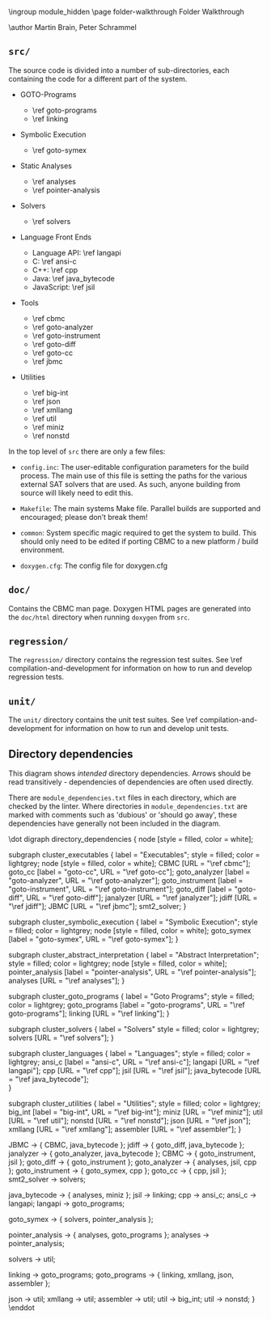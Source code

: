 \ingroup module_hidden 
\page folder-walkthrough Folder Walkthrough

\author Martin Brain, Peter Schrammel

## `src/` ##

The source code is divided into a number of sub-directories, each
containing the code for a different part of the system.

- GOTO-Programs

  * \ref goto-programs
  * \ref linking

- Symbolic Execution
  * \ref goto-symex

- Static Analyses

  * \ref analyses
  * \ref pointer-analysis

- Solvers
  * \ref solvers

- Language Front Ends

  * Language API: \ref langapi
  * C: \ref ansi-c
  * C++: \ref cpp
  * Java: \ref java_bytecode
  * JavaScript: \ref jsil

- Tools

  * \ref cbmc
  * \ref goto-analyzer
  * \ref goto-instrument
  * \ref goto-diff
  * \ref goto-cc
  * \ref jbmc

- Utilities

  * \ref big-int
  * \ref json
  * \ref xmllang
  * \ref util
  * \ref miniz
  * \ref nonstd

In the top level of `src` there are only a few files:

* `config.inc`:   The user-editable configuration parameters for the
  build process. The main use of this file is setting the paths for the
  various external SAT solvers that are used. As such, anyone building
  from source will likely need to edit this.

* `Makefile`:   The main systems Make file. Parallel builds are
  supported and encouraged; please don’t break them!

* `common`:   System specific magic required to get the system to build.
  This should only need to be edited if porting CBMC to a new platform /
  build environment.

* `doxygen.cfg`:   The config file for doxygen.cfg

## `doc/` ##

Contains the CBMC man page. Doxygen HTML pages are generated
into the `doc/html` directory when running `doxygen` from `src`.

## `regression/` ##

The `regression/` directory contains the regression test suites. See
\ref compilation-and-development for information on how to run and
develop regression tests.

## `unit/` ##

The `unit/` directory contains the unit test suites. See
\ref compilation-and-development for information on how to run and
develop unit tests.

## Directory dependencies ##

This diagram shows *intended* directory dependencies.  Arrows should
be read transitively - dependencies of dependencies are often used
directly.

There are `module_dependencies.txt` files in each directory,
which are checked by the linter.  Where directories in `module_dependencies.txt`
are marked with comments such as 'dubious' or 'should go away', these
dependencies have generally not been included in the diagram.

\dot
digraph directory_dependencies {
  node [style = filled, color = white];

  subgraph cluster_executables {
    label = "Executables";
    style = filled;
    color = lightgrey;
    node [style = filled, color = white];
    CBMC [URL = "\ref cbmc"];
    goto_cc [label = "goto-cc", URL = "\ref goto-cc"];
    goto_analyzer [label = "goto-analyzer", URL = "\ref goto-analyzer"];
    goto_instrument [label = "goto-instrument", URL = "\ref goto-instrument"];
    goto_diff [label = "goto-diff", URL = "\ref goto-diff"];
    janalyzer [URL = "\ref janalyzer"];
    jdiff [URL = "\ref jdiff"];
    JBMC [URL = "\ref jbmc"];
    smt2_solver;
  }

  subgraph cluster_symbolic_execution {
    label = "Symbolic Execution";
    style = filled;
    color = lightgrey;
    node [style = filled, color = white];
    goto_symex [label = "goto-symex", URL = "\ref goto-symex"];
  }

  subgraph cluster_abstract_interpretation {
    label = "Abstract Interpretation";
    style = filled;
    color = lightgrey;
    node [style = filled, color = white];
    pointer_analysis [label = "pointer-analysis", URL = "\ref pointer-analysis"];
    analyses [URL = "\ref analyses"];
  }

  subgraph cluster_goto_programs {
    label = "Goto Programs";
    style = filled;
    color = lightgrey;
    goto_programs [label = "goto-programs", URL = "\ref goto-programs"];
    linking [URL = "\ref linking"];
  }

  subgraph cluster_solvers {
    label = "Solvers"
    style = filled;
    color = lightgrey;
    solvers [URL = "\ref solvers"];
  }

  subgraph cluster_languages {
    label = "Languages";
    style = filled;
    color = lightgrey;
    ansi_c [label = "ansi-c", URL = "\ref ansi-c"];
    langapi [URL = "\ref langapi"];
    cpp [URL = "\ref cpp"];
    jsil [URL = "\ref jsil"];
    java_bytecode [URL = "\ref java_bytecode"];  
  }

  subgraph cluster_utilities {
    label = "Utilities";
    style = filled;
    color = lightgrey;
    big_int [label = "big-int", URL = "\ref big-int"];
    miniz [URL = "\ref miniz"];
    util [URL = "\ref util"];
    nonstd [URL = "\ref nonstd"];
    json [URL = "\ref json"];
    xmllang [URL = "\ref xmllang"];
    assembler [URL = "\ref assembler"];
  }

  JBMC -> { CBMC, java_bytecode };
  jdiff -> { goto_diff, java_bytecode };
  janalyzer -> { goto_analyzer, java_bytecode };
  CBMC -> { goto_instrument, jsil };
  goto_diff -> { goto_instrument };
  goto_analyzer -> { analyses, jsil, cpp };
  goto_instrument -> { goto_symex, cpp };
  goto_cc -> { cpp, jsil };
  smt2_solver -> solvers;

  java_bytecode -> { analyses, miniz };
  jsil -> linking;
  cpp -> ansi_c;
  ansi_c -> langapi;
  langapi -> goto_programs;

  goto_symex -> { solvers, pointer_analysis };

  pointer_analysis -> { analyses, goto_programs };
  analyses -> pointer_analysis;

  solvers -> util;

  linking -> goto_programs;
  goto_programs -> { linking, xmllang, json, assembler };

  json -> util;
  xmllang -> util;
  assembler -> util;
  util -> big_int;
  util -> nonstd;
}
\enddot
